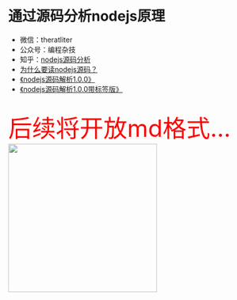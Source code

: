 # 通过源码分析nodejs原理<br/>

* 微信：theratliter<br /> 
* 公众号：编程杂技 <br />
* 知乎：[nodejs源码分析](https://www.zhihu.com/column/c_1094251741922619392)
* [为什么要读nodejs源码？](https://zhuanlan.zhihu.com/p/350625461)<br/>
* [《nodejs源码解析1.0.0》](https://11111-1252105172.cos.ap-shanghai.myqcloud.com/understand-nodejs.pdf)<br/>
* [《nodejs源码解析1.0.0带标签版》](https://11111-1252105172.cos.ap-shanghai.myqcloud.com/understand-nodejs%EF%BC%88%E5%B8%A6%E6%A0%87%E7%AD%BE%E7%89%88%EF%BC%89.pdf)<br/>
<br/>
<font color="red" size=12>后续将开放md格式...</font>
<br/>

<img src="https://img-blog.csdnimg.cn/20200721120248775.png?x-oss-process=image/watermark,type_ZmFuZ3poZW5naGVpdGk,shadow_10,text_aHR0cHM6Ly9ibG9nLmNzZG4ubmV0L1RIRUFOQVJLSA==,size_16,color_FFFFFF,t_70" alt="" width="300" height="300" align="bottom" />


